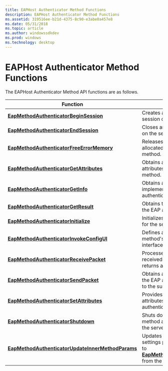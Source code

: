 ```yaml
---
title: EAPHost Authenticator Method Functions
description: EAPHost Authenticator Method Functions
ms.assetid: 319516ee-b21d-4375-8c90-e3abe0a457e8
ms.date: 05/31/2018
ms.topic: article
ms.author: windowssdkdev
ms.prod: windows
ms.technology: desktop
---
```


# EAPHost Authenticator Method Functions

The EAPHost Authenticator Method API functions are as follows.



| Function                                                                                               | Description                                                                                                                                                                                 |
|--------------------------------------------------------------------------------------------------------|---------------------------------------------------------------------------------------------------------------------------------------------------------------------------------------------|
| [**EapMethodAuthenticatorBeginSession**](/windows/previous-versions/eapmethodauthenticatorapis/nf-eapmethodauthenticatorapis-eapmethodauthenticatorbeginsession?branch=master)                       | Creates a new EAP authentication session on the server EAPHost.                                                                                                                             |
| [**EapMethodAuthenticatorEndSession**](/windows/previous-versions/eapmethodauthenticatorapis/nf-eapmethodauthenticatorapis-eapmethodauthenticatorendsession?branch=master)                           | Closes an EAP authentication session on the server EAPHost.                                                                                                                                 |
| [**EapMethodAuthenticatorFreeErrorMemory**](/windows/previous-versions/eapmethodauthenticatorapis/nf-eapmethodauthenticatorapis-eapmethodauthenticatorfreeerrormemory?branch=master)                 | Releases error-specific memory allocated by the EAP authenticator method.                                                                                                                   |
| [**EapMethodAuthenticatorGetAttributes**](/windows/previous-versions/eapmethodauthenticatorapis/nf-eapmethodauthenticatorapis-eapmethodauthenticatorgetattributes?branch=master)                     | Obtains an array of EAP authentication attributes from the EAP authenticator method.                                                                                                        |
| [**EapMethodAuthenticatorGetInfo**](/windows/previous-versions/eapmethodauthenticatorapis/nf-eapmethodauthenticatorapis-eapmethodauthenticatorgetinfo?branch=master)                                 | Obtains a set of function pointers for an implementation of the loaded EAP authenticator method.                                                                                            |
| [**EapMethodAuthenticatorGetResult**](/windows/previous-versions/eapmethodauthenticatorapis/nf-eapmethodauthenticatorapis-eapmethodauthenticatorgetresult?branch=master)                             | Obtains the authentication result from the EAP authenticator method.                                                                                                                        |
| [**EapMethodAuthenticatorInitialize**](/windows/previous-versions/eapmethodauthenticatorapis/nf-eapmethodauthenticatorapis-eapmethodauthenticatorinitialize?branch=master)                           | Initializes an EAP authenticator method for the server EAPHost.                                                                                                                             |
| [**EapMethodAuthenticatorInvokeConfigUI**](/windows/previous-versions/eapmethodauthenticatorapis/nf-eapmethodauthenticatorapis-eapmethodauthenticatorinvokeconfigui?branch=master)                   | Defines a function that raises the EAP method's connection configuration user interface dialog box on the client.                                                                           |
| [**EapMethodAuthenticatorReceivePacket**](/windows/previous-versions/eapmethodauthenticatorapis/nf-eapmethodauthenticatorapis-eapmethodauthenticatorreceivepacket?branch=master)                     | Processes an EAP authentication packet received by the server EAPHost and returns a response action.                                                                                        |
| [**EapMethodAuthenticatorSendPacket**](/windows/previous-versions/eapmethodauthenticatorapis/nf-eapmethodauthenticatorapis-eapmethodauthenticatorsendpacket?branch=master)                           | Obtains an authentication packet from the EAP authenticator method to send to the supplicant.                                                                                               |
| [**EapMethodAuthenticatorSetAttributes**](/windows/previous-versions/eapmethodauthenticatorapis/nf-eapmethodauthenticatorapis-eapmethodauthenticatorsetattributes?branch=master)                     | Provides updated EAP authentication attributes to set on the EAP authenticator method.                                                                                                      |
| [**EapMethodAuthenticatorShutdown**](/windows/previous-versions/eapmethodauthenticatorapis/nf-eapmethodauthenticatorapis-eapmethodauthenticatorshutdown?branch=master)                               | Shuts down the EAP authenticator method and prepares to unload it from the server EAPHost.                                                                                                  |
| [**EapMethodAuthenticatorUpdateInnerMethodParams**](/windows/previous-versions/eapmethodauthenticatorapis/nf-eapmethodauthenticatorapis-eapmethodauthenticatorupdateinnermethodparams?branch=master) | Updates the EAP authentication session settings previous established by a call to [**EapMethodAuthenticatorBeginSession**](/windows/previous-versions/eapmethodauthenticatorapis/nf-eapmethodauthenticatorapis-eapmethodauthenticatorbeginsession?branch=master) from the server EAPHost. |



 

 

 




